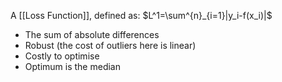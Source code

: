 A [[Loss Function]], defined as: $L^1=\sum^{n}_{i=1}|y_i-f(x_i)|$ 

- The sum of absolute differences
- Robust (the cost of outliers here is linear)
- Costly to optimise
- Optimum is the median